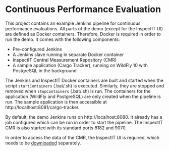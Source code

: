 # Continuous Performance Evaluation

This project contains an example Jenkins pipeline for continuous performance evaluations. All parts of the demo
(except for the InspectIT UI) are defined as Docker containers. Therefore, Docker is required in order to run
the demo. It comes with the following components:

* Pre-configured Jenkins
* A Jenkins slave running in separate Docker container
* InspectIT Central Measurement Repository (CMR)
* A sample application (Cargo Tracker), running on WildFly 10 with PostgreSQL in the background

The Jenkins and InspectIT Docker containers are built and started when the script `startContainers`
(.bat/.sh) is executed. Similarly, they are stopped and removed when `stopContainers` (.bat/.sh) is run. The
containers for the application (WildFly and PostgreSQL) are only created when the pipeline is run. The sample
application is then accessible at http://localhost:8081/cargo-tracker.

By default, the demo Jenkins runs on http://localhost:8080. It already has a job configured which can be run
in order to start the pipeline. The InspectIT CMR is also started with its standard ports 8182 and 9070.

In order to access the data of the CMR, the InspectIT UI is required, which needs to be
[downloaded](https://github.com/inspectIT/inspectIT/releases) separately.